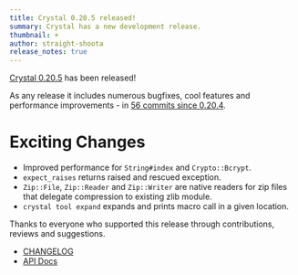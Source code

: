 ```yaml
---
title: Crystal 0.20.5 released!
summary: Crystal has a new development release.
thumbnail: +
author: straight-shoota
release_notes: true
---
```


[Crystal 0.20.5](https://github.com/crystal-lang/crystal/releases/tag/0.20.5) has been released!

As any release it includes numerous bugfixes, cool features and performance improvements - in [56 commits since 0.20.4](https://github.com/crystal-lang/crystal/compare/0.20.4...0.20.5).

# Exciting Changes

* Improved performance for `String#index` and `Crypto::Bcrypt`.
* `expect_raises` returns raised and rescued exception.
* `Zip::File`, `Zip::Reader` and `Zip::Writer` are native readers for zip files that delegate compression to existing zlib module.
* `crystal tool expand` expands and prints macro call in a given location.

Thanks to everyone who supported this release through contributions, reviews and suggestions.

* [CHANGELOG](https://github.com/crystal-lang/crystal/releases/tag/0.20.5)
* [API Docs](https://crystal-lang.org/api/0.20.5)
